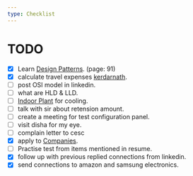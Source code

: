 ```yaml
---
type: Checklist
---
```


# TODO

- [x] Learn [Design Patterns](/Personal/DesignPattern/Introduction.md). (page: 91)
- [x] calculate travel expenses [kerdarnath](./Misc/Tour/Kedarnath.md).
- [ ] post OSI model in linkedin.
- [ ] what are HLD & LLD.
- [ ] [Indoor Plant](./Misc/IndoorPlant.md) for cooling.
- [ ] talk with sir about retension amount.
- [ ] create a meeting for test configuration panel.
- [ ] visit disha for my eye.
- [ ] complain letter to cesc
- [x] apply to [Companies](./Misc/Companies.md).
- [ ] Practise test from items mentioned in resume.
- [x] follow up with previous replied connections from linkedin.
- [x] send connections to amazon and samsung electronics.
